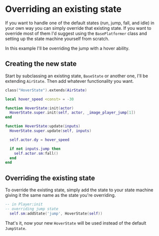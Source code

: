 # Overriding an existing state

If you want to handle one of the default states (run, jump, fall, and idle) in your own way you can simply override that existing state. If you want to override most of them I'd suggest using the `BasePlatformer` class and setting up the state machine yourself from scratch.

In this example I'll be overriding the jump with a hover ability.

## Creating the new state
Start by subclassing an existing state, `BaseState` or another one, I'll be extending `AirState`. Then add whatever functionality you want.

```lua
class("HoverState").extends(AirState)

local hover_speed <const> = -30

function HoverState:init(actor)
  HoverState.super.init(self, actor, _image_player_jump[1])
end

function HoverState:update(inputs)
  HoverState.super.update(self, inputs)

  self.actor.dy = hover_speed

  if not inputs.jump then
    self.actor.sm:fall()
  end
end
```


## Overriding the existing state

To override the existing state, simply add the state to your state machine giving it the same name as the state you're overriding.

```lua
-- in Player:init
-- overriding jump state
  self.sm:addState('jump', HoverState(self))
```

That's it, now your new `HoverState` will be used instead of the default `JumpState`.

